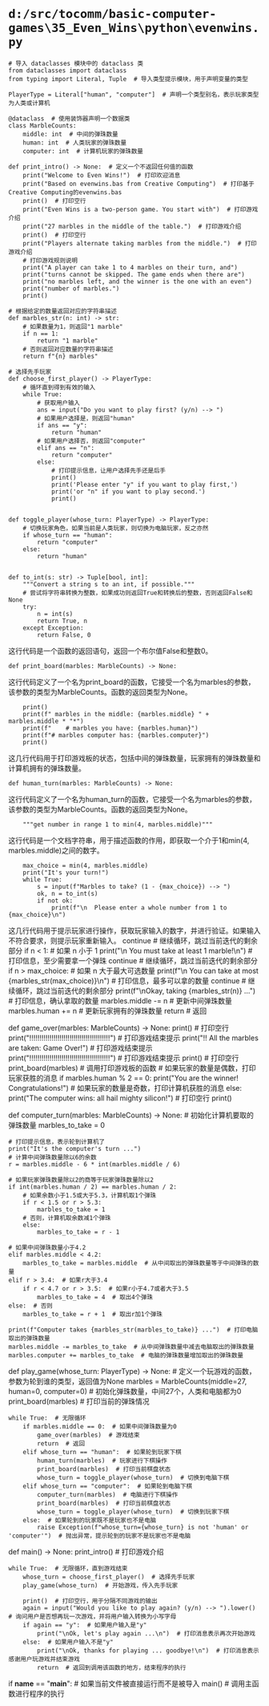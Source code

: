 # `d:/src/tocomm/basic-computer-games\35_Even_Wins\python\evenwins.py`

```
# 导入 dataclasses 模块中的 dataclass 类
from dataclasses import dataclass
from typing import Literal, Tuple  # 导入类型提示模块，用于声明变量的类型

PlayerType = Literal["human", "computer"]  # 声明一个类型别名，表示玩家类型为人类或计算机

@dataclass  # 使用装饰器声明一个数据类
class MarbleCounts:
    middle: int  # 中间的弹珠数量
    human: int  # 人类玩家的弹珠数量
    computer: int  # 计算机玩家的弹珠数量

def print_intro() -> None:  # 定义一个不返回任何值的函数
    print("Welcome to Even Wins!")  # 打印欢迎消息
    print("Based on evenwins.bas from Creative Computing")  # 打印基于Creative Computing的evenwins.bas
    print()  # 打印空行
    print("Even Wins is a two-person game. You start with")  # 打印游戏介绍
    print("27 marbles in the middle of the table.")  # 打印游戏介绍
    print()  # 打印空行
    print("Players alternate taking marbles from the middle.")  # 打印游戏介绍
    # 打印游戏规则说明
    print("A player can take 1 to 4 marbles on their turn, and")
    print("turns cannot be skipped. The game ends when there are")
    print("no marbles left, and the winner is the one with an even")
    print("number of marbles.")
    print()

# 根据给定的数量返回对应的字符串描述
def marbles_str(n: int) -> str:
    # 如果数量为1，则返回"1 marble"
    if n == 1:
        return "1 marble"
    # 否则返回对应数量的字符串描述
    return f"{n} marbles"

# 选择先手玩家
def choose_first_player() -> PlayerType:
    # 循环直到得到有效的输入
    while True:
        # 获取用户输入
        ans = input("Do you want to play first? (y/n) --> ")
        # 如果用户选择是，则返回"human"
        if ans == "y":
            return "human"
        # 如果用户选择否，则返回"computer"
        elif ans == "n":
            return "computer"
        else:
            # 打印提示信息，让用户选择先手还是后手
            print()
            print('Please enter "y" if you want to play first,')
            print('or "n" if you want to play second.')
            print()


def toggle_player(whose_turn: PlayerType) -> PlayerType:
    # 切换玩家角色，如果当前是人类玩家，则切换为电脑玩家，反之亦然
    if whose_turn == "human":
        return "computer"
    else:
        return "human"


def to_int(s: str) -> Tuple[bool, int]:
    """Convert a string s to an int, if possible."""
    # 尝试将字符串转换为整数，如果成功则返回True和转换后的整数，否则返回False和None
    try:
        n = int(s)
        return True, n
    except Exception:
        return False, 0
```
这行代码是一个函数的返回语句，返回一个布尔值False和整数0。

```
def print_board(marbles: MarbleCounts) -> None:
```
这行代码定义了一个名为print_board的函数，它接受一个名为marbles的参数，该参数的类型为MarbleCounts。函数的返回类型为None。

```
    print()
    print(f" marbles in the middle: {marbles.middle} " + marbles.middle * "*")
    print(f"    # marbles you have: {marbles.human}")
    print(f"# marbles computer has: {marbles.computer}")
    print()
```
这几行代码用于打印游戏板的状态，包括中间的弹珠数量，玩家拥有的弹珠数量和计算机拥有的弹珠数量。

```
def human_turn(marbles: MarbleCounts) -> None:
```
这行代码定义了一个名为human_turn的函数，它接受一个名为marbles的参数，该参数的类型为MarbleCounts。函数的返回类型为None。

```
    """get number in range 1 to min(4, marbles.middle)"""
```
这行代码是一个文档字符串，用于描述函数的作用，即获取一个介于1和min(4, marbles.middle)之间的数字。

```
    max_choice = min(4, marbles.middle)
    print("It's your turn!")
    while True:
        s = input(f"Marbles to take? (1 - {max_choice}) --> ")
        ok, n = to_int(s)
        if not ok:
            print(f"\n  Please enter a whole number from 1 to {max_choice}\n")
```
这几行代码用于提示玩家进行操作，获取玩家输入的数字，并进行验证。如果输入不符合要求，则提示玩家重新输入。
        continue  # 继续循环，跳过当前迭代的剩余部分
        if n < 1:  # 如果 n 小于 1
            print("\n  You must take at least 1 marble!\n")  # 打印信息，至少需要拿一个弹珠
            continue  # 继续循环，跳过当前迭代的剩余部分
        if n > max_choice:  # 如果 n 大于最大可选数量
            print(f"\n  You can take at most {marbles_str(max_choice)}\n")  # 打印信息，最多可以拿的数量
            continue  # 继续循环，跳过当前迭代的剩余部分
        print(f"\nOkay, taking {marbles_str(n)} ...")  # 打印信息，确认拿取的数量
        marbles.middle -= n  # 更新中间弹珠数量
        marbles.human += n  # 更新玩家拥有的弹珠数量
        return  # 返回

def game_over(marbles: MarbleCounts) -> None:
    print()  # 打印空行
    print("!!!!!!!!!!!!!!!!!!!!!!!!!!!!!!!!!!!!!!!!")  # 打印游戏结束提示
    print("!! All the marbles are taken: Game Over!")  # 打印游戏结束提示
    print("!!!!!!!!!!!!!!!!!!!!!!!!!!!!!!!!!!!!!!!!")  # 打印游戏结束提示
    print()  # 打印空行
    print_board(marbles)  # 调用打印游戏板的函数
    # 如果玩家的数量是偶数，打印玩家获胜的消息
    if marbles.human % 2 == 0:
        print("You are the winner! Congratulations!")
    # 如果玩家的数量是奇数，打印计算机获胜的消息
    else:
        print("The computer wins: all hail mighty silicon!")
    # 打印空行
    print()


def computer_turn(marbles: MarbleCounts) -> None:
    # 初始化计算机要取的弹珠数量
    marbles_to_take = 0

    # 打印提示信息，表示轮到计算机了
    print("It's the computer's turn ...")
    # 计算中间弹珠数量除以6的余数
    r = marbles.middle - 6 * int(marbles.middle / 6)

    # 如果玩家弹珠数量除以2的商等于玩家弹珠数量除以2
    if int(marbles.human / 2) == marbles.human / 2:
        # 如果余数小于1.5或大于5.3，计算机取1个弹珠
        if r < 1.5 or r > 5.3:
            marbles_to_take = 1
        # 否则，计算机取余数减1个弹珠
        else:
            marbles_to_take = r - 1

    # 如果中间弹珠数量小于4.2
    elif marbles.middle < 4.2:
        marbles_to_take = marbles.middle  # 从中间取出的弹珠数量等于中间弹珠的数量
    elif r > 3.4:  # 如果r大于3.4
        if r < 4.7 or r > 3.5:  # 如果r小于4.7或者大于3.5
            marbles_to_take = 4  # 取出4个弹珠
    else:  # 否则
        marbles_to_take = r + 1  # 取出r加1个弹珠

    print(f"Computer takes {marbles_str(marbles_to_take)} ...")  # 打印电脑取出的弹珠数量
    marbles.middle -= marbles_to_take  # 从中间弹珠数量中减去电脑取出的弹珠数量
    marbles.computer += marbles_to_take  # 电脑的弹珠数量增加取出的弹珠数量


def play_game(whose_turn: PlayerType) -> None:  # 定义一个玩游戏的函数，参数为轮到谁的类型，返回值为None
    marbles = MarbleCounts(middle=27, human=0, computer=0)  # 初始化弹珠数量，中间27个，人类和电脑都为0
    print_board(marbles)  # 打印当前的弹珠情况

    while True:  # 无限循环
        if marbles.middle == 0:  # 如果中间弹珠数量为0
            game_over(marbles)  # 游戏结束
            return  # 返回
        elif whose_turn == "human":  # 如果轮到玩家下棋
            human_turn(marbles)  # 玩家进行下棋操作
            print_board(marbles)  # 打印当前棋盘状态
            whose_turn = toggle_player(whose_turn)  # 切换到电脑下棋
        elif whose_turn == "computer":  # 如果轮到电脑下棋
            computer_turn(marbles)  # 电脑进行下棋操作
            print_board(marbles)  # 打印当前棋盘状态
            whose_turn = toggle_player(whose_turn)  # 切换到玩家下棋
        else:  # 如果轮到的玩家既不是玩家也不是电脑
            raise Exception(f"whose_turn={whose_turn} is not 'human' or 'computer'")  # 抛出异常，提示轮到的玩家不是玩家也不是电脑


def main() -> None:
    print_intro()  # 打印游戏介绍

    while True:  # 无限循环，直到游戏结束
        whose_turn = choose_first_player()  # 选择先手玩家
        play_game(whose_turn)  # 开始游戏，传入先手玩家

        print()  # 打印空行，用于分隔不同游戏的输出
        again = input("Would you like to play again? (y/n) --> ").lower()  # 询问用户是否想再玩一次游戏，并将用户输入转换为小写字母
        if again == "y":  # 如果用户输入是"y"
            print("\nOk, let's play again ...\n")  # 打印消息表示再次开始游戏
        else:  # 如果用户输入不是"y"
            print("\nOk, thanks for playing ... goodbye!\n")  # 打印消息表示感谢用户玩游戏并结束游戏
            return  # 返回到调用该函数的地方，结束程序的执行


if __name__ == "__main__":  # 如果当前文件被直接运行而不是被导入
    main()  # 调用主函数进行程序的执行
```